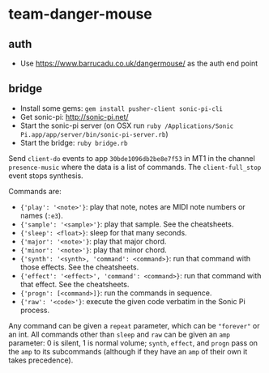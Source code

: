 # team-danger-mouse

## auth

- Use https://www.barrucadu.co.uk/dangermouse/ as the auth end point

## bridge

- Install some gems: `gem install pusher-client sonic-pi-cli`
- Get sonic-pi: http://sonic-pi.net/
- Start the sonic-pi server (on OSX run `ruby /Applications/Sonic Pi.app/app/server/bin/sonic-pi-server.rb`)
- Start the bridge: `ruby bridge.rb`

Send `client-do` events to app `30bde1096db2be8e7f53` in MT1 in the channel `presence-music` where the data
is a list of commands. The `client-full_stop` event stops synthesis.

Commands are:

- `{'play': '<note>'}`: play that note, notes are MIDI note numbers or names (`:e3`).
- `{'sample': '<sample>'}`: play that sample. See the cheatsheets.
- `{'sleep': <float>}`: sleep for that many seconds.
- `{'major': '<note>'}`: play that major chord.
- `{'minor': '<note>'}`: play that minor chord.
- `{'synth': '<synth>, 'command': <command>}`: run that command with those effects. See the cheatsheets.
- `{'effect': '<effect>', 'command': <command>}`: run that command with that effect. See the cheatsheets.
- `{'progn': [<command>]}`: run the commands in sequence.
- `{'raw': '<code>'}`: execute the given code verbatim in the Sonic Pi process.

Any command can be given a `repeat` parameter, which can be `"forever"` or an int. All commands other than
`sleep` and `raw` can be given an `amp` parameter: 0 is silent, 1 is normal volume; `synth`, `effect`, and
`progn` pass on the `amp` to its subcommands (although if they have an `amp` of their own it takes precedence).
